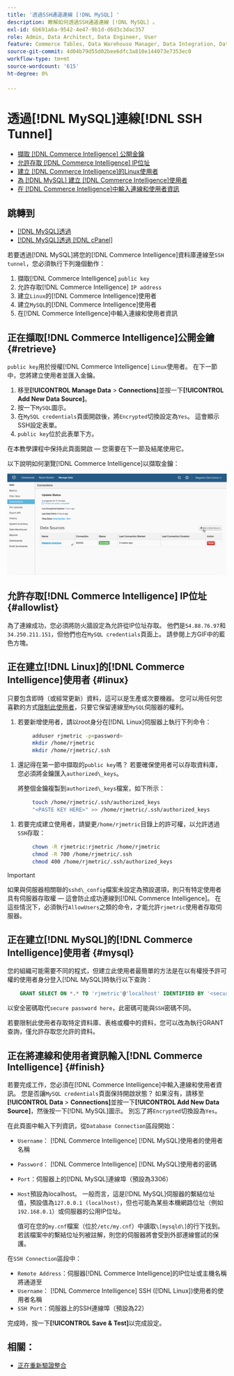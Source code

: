 ```yaml
---
title: '透過SSH通道連線 [!DNL MySQL] '
description: 瞭解如何透過SSH通道連線 [!DNL MySQL] 。
exl-id: 6b691a6a-9542-4e47-9b1d-d6d3c3dac357
role: Admin, Data Architect, Data Engineer, User
feature: Commerce Tables, Data Warehouse Manager, Data Integration, Data Import/Export, SQL Report Builder
source-git-commit: 4d04b79d55d02bee6dfc3a810e144073e7353ec0
workflow-type: tm+mt
source-wordcount: '615'
ht-degree: 0%

---
```


# 透過[!DNL MySQL]連線[!DNL SSH Tunnel]

* [擷取 [!DNL Commerce Intelligence] 公開金鑰](#retrieve)
* [允許存取 [!DNL Commerce Intelligence] IP位址](#allowlist)
* [建立 [!DNL Commerce Intelligence]的Linux使用者](#linux)
* [為 [!DNL MySQL] 建立 [!DNL Commerce Intelligence]使用者](#mysql)
* [在 [!DNL Commerce Intelligence]中輸入連線和使用者資訊](#finish)

## 跳轉到

* [[!DNL MySQL]透過 ](../integrations/mysql-via-a-direct-connection.md)
* [[!DNL MySQL]透過 [!DNL cPanel]](../integrations/mysql-via-cpanel.md)

若要透過[!DNL MySQL]將您的[!DNL Commerce Intelligence]資料庫連線至`SSH tunnel`，您必須執行下列幾個動作：

1. 擷取[!DNL Commerce Intelligence] `public key`
1. 允許存取[!DNL Commerce Intelligence] `IP address`
1. 建立`Linux`的[!DNL Commerce Intelligence]使用者
1. 建立`MySQL`的[!DNL Commerce Intelligence]使用者
1. 在[!DNL Commerce Intelligence]中輸入連線和使用者資訊


## 正在擷取[!DNL Commerce Intelligence]公開金鑰 {#retrieve}

`public key`用於授權[!DNL Commerce Intelligence] `Linux`使用者。 在下一節中，您將建立使用者並匯入金鑰。

1. 移至&#x200B;**[!UICONTROL Manage Data** > **Connections]**&#x200B;並按一下&#x200B;**[!UICONTROL Add New Data Source]**。
1. 按一下`MySQL`圖示。
1. 在`MySQL credentials`頁面開啟後，將`Encrypted`切換設定為`Yes`。 這會顯示SSH設定表單。
1. `public key`位於此表單下方。

在本教學課程中保持此頁面開啟 — 您需要在下一節及結尾使用它。

以下說明如何瀏覽[!DNL Commerce Intelligence]以擷取金鑰：

![透過SSH通道的MySQL連線動畫示範](../../../assets/MySQL_SSH.gif)<!--{: width="770"}-->

## 允許存取[!DNL Commerce Intelligence] IP位址 {#allowlist}

為了連線成功，您必須將防火牆設定為允許從IP位址存取。 他們是`54.88.76.97`和`34.250.211.151`，但他們也在`MySQL credentials`頁面上。 請參閱上方GIF中的藍色方塊。

## 正在建立[!DNL Linux]的[!DNL Commerce Intelligence]使用者 {#linux}

只要包含即時（或經常更新）資料，這可以是生產或次要機器。 您可以用任何您喜歡的方式[限制此使用者](../../../administrator/account-management/restrict-db-access.md)，只要它保留連線至`MySQL`伺服器的權利。

1. 若要新增使用者，請以root身分在[!DNL Linux]伺服器上執行下列命令：

```bash
        adduser rjmetric -p<password>
        mkdir /home/rjmetric
        mkdir /home/rjmetric/.ssh
```

1. 還記得在第一節中擷取的`public key`嗎？ 若要確保使用者可以存取資料庫，您必須將金鑰匯入`authorized\_keys`。

   將整個金鑰複製到`authorized\_keys`檔案，如下所示：

```bash
        touch /home/rjmetric/.ssh/authorized_keys
        "<PASTE KEY HERE>" >> /home/rjmetric/.ssh/authorized_keys
```

1. 若要完成建立使用者，請變更`/home/rjmetric`目錄上的許可權，以允許透過`SSH`存取：

```bash
        chown -R rjmetric:rjmetric /home/rjmetric
        chmod -R 700 /home/rjmetric/.ssh
        chmod 400 /home/rjmetric/.ssh/authorized_keys
```

>[!IMPORTANT]
>
>如果與伺服器相關聯的`sshd\_config`檔案未設定為預設選項，則只有特定使用者具有伺服器存取權 — 這會防止成功連線到[!DNL Commerce Intelligence]。 在這些情況下，必須執行`AllowUsers`之類的命令，才能允許`rjmetric`使用者存取伺服器。

## 正在建立[!DNL MySQL]的[!DNL Commerce Intelligence]使用者 {#mysql}

您的組織可能需要不同的程式，但建立此使用者最簡單的方法是在以有權授予許可權的使用者身分登入[!DNL MySQL]時執行以下查詢：

```sql
    GRANT SELECT ON *.* TO 'rjmetric'@'localhost' IDENTIFIED BY '<secure password here>';
```

以安全密碼取代`secure password here`，此密碼可能與`SSH`密碼不同。

若要限制此使用者存取特定資料庫、表格或欄中的資料，您可以改為執行GRANT查詢，僅允許存取您允許的資料。

## 正在將連線和使用者資訊輸入[!DNL Commerce Intelligence] {#finish}

若要完成工作，您必須在[!DNL Commerce Intelligence]中輸入連線和使用者資訊。 您是否讓`MySQL credentials`頁面保持開啟狀態？ 如果沒有，請移至&#x200B;**[!UICONTROL Data** > **Connections]**&#x200B;並按一下&#x200B;**[!UICONTROL Add New Data Source]**，然後按一下[!DNL MySQL]圖示。 別忘了將`Encrypted`切換設為`Yes`。

在此頁面中輸入下列資訊，從`Database Connection`區段開始：

* `Username`： [!DNL Commerce Intelligence] [!DNL MySQL]使用者的使用者名稱
* `Password`： [!DNL Commerce Intelligence] [!DNL MySQL]使用者的密碼
* `Port`：伺服器上的[!DNL MySQL]連線埠（預設為3306）
* `Host`預設為localhost。 一般而言，這是[!DNL MySQL]伺服器的繫結位址值，預設值為`127.0.0.1 (localhost)`，但也可能為某些本機網路位址（例如`192.168.0.1`）或伺服器的公用IP位址。

  值可在您的`my.cnf`檔案（位於`/etc/my.cnf`）中讀取`\[mysqld\]`的行下找到。 若該檔案中的繫結位址列被註解，則您的伺服器將會受到外部連線嘗試的保護。

在`SSH Connection`區段中：

* `Remote Address`：伺服器[!DNL Commerce Intelligence]的IP位址或主機名稱將通道至
* `Username`： [!DNL Commerce Intelligence] SSH ([!DNL Linux])使用者的使用者名稱
* `SSH Port`：伺服器上的SSH連線埠（預設為22）

完成時，按一下&#x200B;**[!UICONTROL Save & Test]**&#x200B;以完成設定。

## 相關：

* [正在重新驗證整合](https://experienceleague.adobe.com/docs/commerce-knowledge-base/kb/how-to/mbi-reauthenticating-integrations.html)
